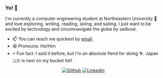 ### Yo! 👋

I'm currently a computer engineering student at Northeastern University 🏫 and love exploring, writing, reading, skiing, and sailing. I just want to be excited by technology and circumnavigate the globe by sailboat. 

- 📫 You can reach me quickest by [email](mailto:ddritzenhoff@gmail.com).
- 😄 Pronouns: He/Him
- ⚡ Fun fact: I said it before, but I'm an absolute fiend for skiing ⛷️. Japan 🇯🇵 is next on my bucket list!
<p align="center">
	<a href="https://github.com/ddritzenhoff"><img src="https://img.shields.io/github/followers/denk0403.svg?label=GitHub&style=for-the-badge" alt="GitHub"></a>
  <a href="https://www.linkedin.com/in/ddritzenhoff"><img src="https://img.shields.io/badge/LinkedIn--_.svg?style=for-the-badge&logo=linkedin" alt="LinkedIn"></a>
</p>

<!--
**ddritzenhoff/ddritzenhoff** is a ✨ _special_ ✨ repository because its `README.md` (this file) appears on your GitHub profile.

Here are some ideas to get you started:

- 🔭 I’m currently working on ...
- 🌱 I’m currently learning ...
- 👯 I’m looking to collaborate on ...
- 🤔 I’m looking for help with ...
- 💬 Ask me about ...
- 📫 How to reach me: ...
- 😄 Pronouns: ...
- ⚡ Fun fact: ...
-->
